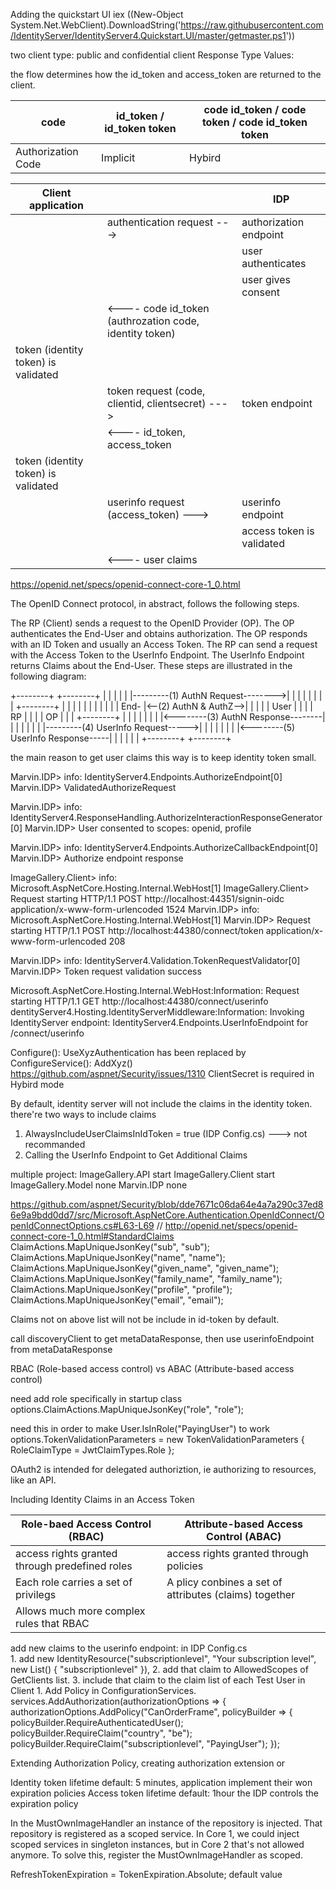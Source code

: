 Adding the quickstart UI
iex ((New-Object System.Net.WebClient).DownloadString('https://raw.githubusercontent.com/IdentityServer/IdentityServer4.Quickstart.UI/master/getmaster.ps1'))

two client type: public and confidential client
Response Type Values: 

the flow determines how the id_token and access_token are returned to the client.

| code | id_token / id_token token | code id_token / code token / code id_token token |
| -- | -- | -- |
| Authorization Code | Implicit | Hybird |

|Client application ||IDP|
| -- | -- | -- |
||authentication request --->|authorization endpoint|
|||user authenticates|
|||user gives consent|
||<----	code id_token (authrozation code, identity token) |
|token (identity token) is validated|
||token request (code, clientid, clientsecret) --->| 	token endpoint
||<----	id_token, access_token
token (identity token) is validated|
||userinfo request (access_token) ---> | userinfo endpoint
|||access token is validated
||<----	user claims

https://openid.net/specs/openid-connect-core-1_0.html

The OpenID Connect protocol, in abstract, follows the following steps.

The RP (Client) sends a request to the OpenID Provider (OP).
The OP authenticates the End-User and obtains authorization.
The OP responds with an ID Token and usually an Access Token.
The RP can send a request with the Access Token to the UserInfo Endpoint.
The UserInfo Endpoint returns Claims about the End-User.
These steps are illustrated in the following diagram:

+--------+                                   +--------+
|        |                                   |        |
|        |---------(1) AuthN Request-------->|        |
|        |                                   |        |
|        |  +--------+                       |        |
|        |  |        |                       |        |
|        |  |  End-  |<--(2) AuthN & AuthZ-->|        |
|        |  |  User  |                       |        |
|   RP   |  |        |                       |   OP   |
|        |  +--------+                       |        |
|        |                                   |        |
|        |<--------(3) AuthN Response--------|        |
|        |                                   |        |
|        |---------(4) UserInfo Request----->|        |
|        |                                   |        |
|        |<--------(5) UserInfo Response-----|        |
|        |                                   |        |
+--------+                                   +--------+


the main reason to get user claims this way is to keep identity token small.	
	

Marvin.IDP> info: IdentityServer4.Endpoints.AuthorizeEndpoint[0]
Marvin.IDP>       ValidatedAuthorizeRequest

Marvin.IDP> info: IdentityServer4.ResponseHandling.AuthorizeInteractionResponseGenerator[0]
Marvin.IDP>       User consented to scopes: openid, profile

Marvin.IDP> info: IdentityServer4.Endpoints.AuthorizeCallbackEndpoint[0]
Marvin.IDP>       Authorize endpoint response

ImageGallery.Client> info: Microsoft.AspNetCore.Hosting.Internal.WebHost[1]
ImageGallery.Client>       Request starting HTTP/1.1 POST http://localhost:44351/signin-oidc application/x-www-form-urlencoded 1524
Marvin.IDP> info: Microsoft.AspNetCore.Hosting.Internal.WebHost[1]
Marvin.IDP>       Request starting HTTP/1.1 POST http://localhost:44380/connect/token application/x-www-form-urlencoded 208

Marvin.IDP> info: IdentityServer4.Validation.TokenRequestValidator[0]
Marvin.IDP>       Token request validation success

Microsoft.AspNetCore.Hosting.Internal.WebHost:Information: Request starting HTTP/1.1 GET http://localhost:44380/connect/userinfo  
dentityServer4.Hosting.IdentityServerMiddleware:Information: Invoking IdentityServer endpoint: IdentityServer4.Endpoints.UserInfoEndpoint for /connect/userinfo

Configure(): UseXyzAuthentication has been replaced by ConfigureService(): AddXyz()
https://github.com/aspnet/Security/issues/1310
ClientSecret is required in Hybird mode 

By default, identity server will not include the claims in the identity token.
there're two ways to include claims 
1. AlwaysIncludeUserClaimsInIdToken = true (IDP Config.cs)  ---> not recommanded
2. Calling the UserInfo Endpoint to Get Additional Claims

multiple project:
ImageGallery.API		start
ImageGallery.Client		start
ImageGallery.Model		none
Marvin.IDP				none

https://github.com/aspnet/Security/blob/dde7671c06da64e4a7a290c37ed86e9a9bdd0dd7/src/Microsoft.AspNetCore.Authentication.OpenIdConnect/OpenIdConnectOptions.cs#L63-L69
// http://openid.net/specs/openid-connect-core-1_0.html#StandardClaims
            ClaimActions.MapUniqueJsonKey("sub", "sub");
            ClaimActions.MapUniqueJsonKey("name", "name");
            ClaimActions.MapUniqueJsonKey("given_name", "given_name");
            ClaimActions.MapUniqueJsonKey("family_name", "family_name");
            ClaimActions.MapUniqueJsonKey("profile", "profile");
            ClaimActions.MapUniqueJsonKey("email", "email");

Claims not on above list will not be include in id-token by default.

call discoveryClient to get metaDataResponse, then use userinfoEndpoint from metaDataResponse

RBAC (Role-based access control) vs ABAC (Attribute-based access control)

need add role specifically in startup class
options.ClaimActions.MapUniqueJsonKey("role", "role");

need this in order to make User.IsInRole("PayingUser") to work
    options.TokenValidationParameters = new TokenValidationParameters
    {
        RoleClaimType = JwtClaimTypes.Role
    };

OAuth2 is intended for delegated authoriztion, ie authorizing to resources, like an API.

Including Identity Claims in an Access Token

Role-baed Access Control (RBAC) | Attribute-based Access Control (ABAC)
--|--
access rights granted through predefined roles | access rights granted through policies
Each role carries a set of privilegs | A plicy conbines a set of attributes (claims) together
| Allows much more complex rules that RBAC

add new claims to the userinfo endpoint:
in IDP Config.cs                 
	1. add new IdentityResource("subscriptionlevel", "Your subscription level", new List<string>() { "subscriptionlevel" }),
	2. add that claim to AllowedScopes of GetClients list.
	3. include that claim to the claim list of each Test User
in Client 
	1. Add Policy in ConfigurationServices.
	            services.AddAuthorization(authorizationOptions => { authorizationOptions.AddPolicy("CanOrderFrame",
                policyBuilder =>
                {
                    policyBuilder.RequireAuthenticatedUser();
                    policyBuilder.RequireClaim("country", "be");
                    policyBuilder.RequireClaim("subscriptionlevel", "PayingUser");
                });

Extending Authorization Policy,
creating authorization extension or 

Identity token lifetime default: 5 minutes, application implement their won expiration policies
Access token lifetime default: 1hour the IDP controls the expiration policy

In the MustOwnImageHandler an instance of the repository is injected. That repository is registered as a scoped service. 
In Core 1, we could inject scoped services in singleton instances, but in Core 2 that's not allowed anymore. 
To solve this, register the MustOwnImageHandler as scoped.

RefreshTokenExpiration = TokenExpiration.Absolute;  default value

